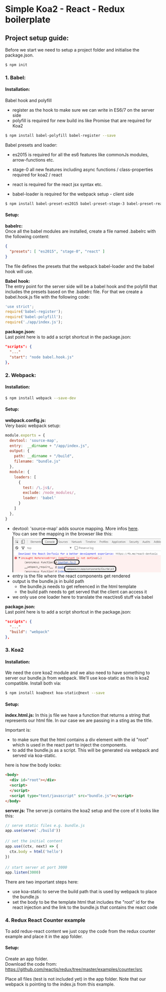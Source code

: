 # Simple Koa2 - React - Redux boilerplate

## Project setup guide:
Before we start we need to setup a project folder and initialise the package.json.
```bash
$ npm init
```

### 1. Babel:
#### Installation:
Babel hook and polyfill
- register as the hook to make sure we can write in ES6/7 on the server side
- polyfill is required for new build ins like Promise that are required for Koa2
```bash
$ npm install babel-polyfill babel-register --save
```

Babel presets and loader:
- es2015 is required for all the es6 features like commonJs modules, arrow-functions etc.

- stage-0 all new features including async functions / class-properties required for koa2 / react
- react is required for the react jsx syntax etc.
- babel-loader is required for the webpack setup - client side
```bash
$ npm install babel-preset-es2015 babel-preset-stage-3 babel-preset-react babel-loader --save-dev
```

#### Setup:
__babelrc:__  
Once all the babel modules are installed, create a file named .babelrc with the following content:

```json
{
  "presets": [ "es2015", "stage-0", "react" ]
}
```
The file defines the presets that the webpack babel-loader and the babel hook will use.  

__Babel hook:__  
The entry point for the server side will be a babel hook and the polyfill that includes the presets based on the .babelrc file. For that we create a babel.hook.js file with the following code:

```javascript
'use strict';
require('babel-register');
require('babel-polyfill');
require('./app/index.js');
```

__package.json:__  
Last point here is to add a script shortcut in the package.json:
```json
"scripts": {
  "..."
  "start": "node babel.hook.js"
},
```

### 2. Webpack:
#### Installation:

```bash
$ npm install webpack --save-dev
```

#### Setup:

__webpack.config.js:__  
Very basic webpack setup:
```javascript
module.exports = {
  devtool: 'source-map',
  entry:  __dirname + "/app/index.js",
  output: {
    path: __dirname + "/build",
    filename: "bundle.js"
  },
  module: {
    loaders: [
      {
        test: /\.js$/,
        exclude: /node_modules/,
        loader: 'babel'
      }
    ]
  },
}
```
- devtool: 'source-map' adds source mapping. More infos [here](http://webpack.github.io/docs/configuration.html#devtool).  
You can see the mapping in the browser like this:
![Webpack Source Map Browser](./Webpack_SourceMap.jpg)
- entry is the file where the react components get rendered
- output is the bundle.js in build path
  - the bundle.js needs to get refeenced in the html template
  - the build path needs to get served that the client can access it
- we only use one loader here to translate the react/es6 stuff via babel

__package.json:__  
Last point here is to add a script shortcut in the package.json:
```json
"scripts": {
  "..."
  "build": "webpack"
},
```
### 3. Koa2
#### Installation:
We need the core koa2 module and we also need to have something to server our bundle.js from webpack. We'll use koa-static as this is koa2 compatible.
Install both via:
```bash
$ npm install koa@next koa-static@next --save
```
#### Setup:

__index.html.js:__
In this js file we have a function that returns a string that represents our html file. In our case we are passing in a sting as the title.  

Important is:
- to make sure that the html contains a div element with the id "root" which is used in the react part to inject the components.
- to add the bundle.js as a script. This will be generated via webpack and served via koa-static.

here is how the body looks:
```html
<body>
  <div id="root"></div>
  <script>
  </script>
  <script type="text/javascript" src="bundle.js"></script>
</body>
```
__server.js:__
The server.js contains the koa2 setup and the core of it looks like this:
```javascript
// serve static files e.g. bundle.js
app.use(serve('./build'))

// set the initial content
app.use((ctx, next) => {
  ctx.body = html('hello')
})

// start server at port 3000
app.listen(3000)
```
There are two important steps here:
 - use koa-static to serve the build path that is used by webpack to place the bundle.js
 - set the body to be the template html that includes the "root" id for the react injection and the link to the bundle.js that contains the react code

### 4. Redux React Counter example
To add redux-react content we just copy the code from the redux counter example and place it in the app folder.

#### Setup:
Create an app folder.  
Download the code from:  
https://github.com/reactjs/redux/tree/master/examples/counter/src

Place all files (test is not included yet) in the app folder.
Note that our webpack is pointing to the index.js from this example.
